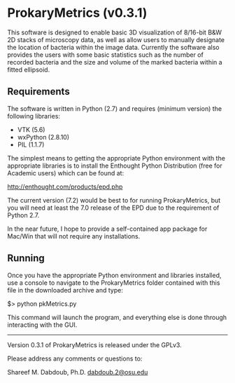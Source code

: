 ProkaryMetrics (v0.3.1)
=======================
This software is designed to enable basic 3D visualization of 8/16-bit B&W 
2D stacks of microscopy data, as well as allow users to manually designate the
location of bacteria within the image data. Currently the software also 
provides the users with some basic statistics such as the number of recorded 
bacteria and the size and volume of the marked bacteria within a fitted 
ellipsoid.

Requirements
------------
The software is written in Python (2.7) and requires (minimum version) the 
following libraries:

* VTK (5.6)
* wxPython (2.8.10)
* PIL (1.1.7)

The simplest means to getting the appropriate Python environment with the 
appropriate libraries is to install the Enthought Python Distribution (free 
for Academic users) which can be found at:

http://enthought.com/products/epd.php

The current version (7.2) would be best to for running ProkaryMetrics, 
but you will need at least the 7.0 release of the EPD due to the requirement 
of Python 2.7.

In the near future, I hope to provide a self-contained app package for Mac/Win 
that will not require any installations.

Running
-------
Once you have the appropriate Python environment and libraries installed, use 
a console to navigate to the ProkaryMetrics folder contained with this file in 
the downloaded archive and type:

$> python pkMetrics.py

This command will launch the program, and everything else is done through 
interacting with the GUI.

- - -
Version 0.3.1 of ProkaryMetrics is released under the GPLv3.

Please address any comments or questions to:

Shareef M. Dabdoub, Ph.D.
dabdoub.2@osu.edu
